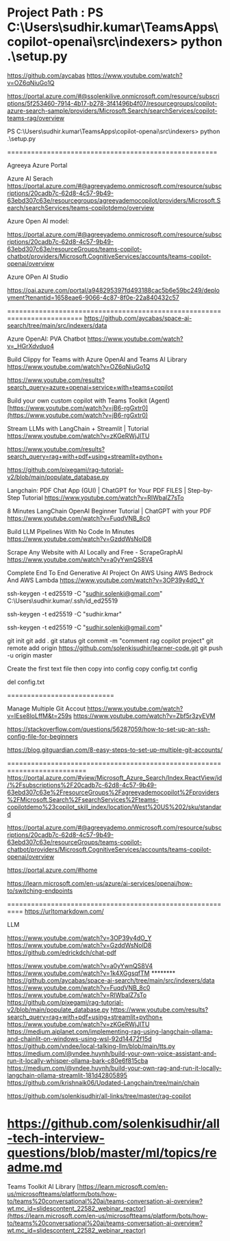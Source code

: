 Project Path : PS C:\Users\sudhir.kumar\TeamsApps\copilot-openai\src\indexers> python .\setup.py
=============================================================
https://github.com/aycabas
https://www.youtube.com/watch?v=OZ6qNiuGo1Q



https://portal.azure.com/#@ssolenkilive.onmicrosoft.com/resource/subscriptions/5f253460-7914-4b17-b278-3f41496b4f07/resourcegroups/copilot-azure-search-sample/providers/Microsoft.Search/searchServices/copilot-teams-rag/overview




PS C:\Users\sudhir.kumar\TeamsApps\copilot-openai\src\indexers> python .\setup.py





=====================================================

Agreeya Azure Portal

Azure AI Serach
https://portal.azure.com/#@agreeyademo.onmicrosoft.com/resource/subscriptions/20cadb7c-62d8-4c57-9b49-63ebd307c63e/resourcegroups/agreeyademocopilot/providers/Microsoft.Search/searchServices/teams-copilotdemo/overview


Azure Open AI model: 

https://portal.azure.com/#@agreeyademo.onmicrosoft.com/resource/subscriptions/20cadb7c-62d8-4c57-9b49-63ebd307c63e/resourceGroups/teams-copilot-chatbot/providers/Microsoft.CognitiveServices/accounts/teams-copilot-openai/overview


Azure OPen AI Studio

https://oai.azure.com/portal/a948295397fd493188cac5b6e59bc249/deployment?tenantid=1658eae6-9066-4c87-8f0e-22a840432c57


=========================================================================
https://github.com/aycabas/space-ai-search/tree/main/src/indexers/data

Azure OpenAI: PVA Chatbot
https://www.youtube.com/watch?v=_HGrXdvduo4

Build Clippy for Teams with Azure OpenAI and Teams AI Library
https://www.youtube.com/watch?v=OZ6qNiuGo1Q


https://www.youtube.com/results?search_query=azure+openai+service+with+teams+copilot

Build your own custom copilot with Teams Toolkit (Agent)
[https://www.youtube.com/watch?v=jB6-rgGxtr0](https://www.youtube.com/watch?v=jB6-rgGxtr0)

Stream LLMs with LangChain + Streamlit | Tutorial
https://www.youtube.com/watch?v=zKGeRWjJlTU


https://www.youtube.com/results?search_query=rag+with+pdf+using+streamlit+python+

https://github.com/pixegami/rag-tutorial-v2/blob/main/populate_database.py


Langchain: PDF Chat App (GUI) | ChatGPT for Your PDF FILES | Step-by-Step Tutorial
https://www.youtube.com/watch?v=RIWbalZ7sTo

8 Minutes LangChain OpenAI Beginner Tutorial | ChatGPT with your PDF
https://www.youtube.com/watch?v=FuqdVNB_8c0

Build LLM Pipelines With No Code In Minutes
https://www.youtube.com/watch?v=GzddWsNolD8

Scrape Any Website with AI Locally and Free - ScrapeGraphAI
https://www.youtube.com/watch?v=a0yYwnQS8V4

Complete End To End Generative AI Project On AWS Using AWS Bedrock And AWS Lambda
https://www.youtube.com/watch?v=3OP39y4dO_Y





ssh-keygen -t ed25519 -C "sudhir.solenki@gmail.com"
C:\Users\sudhir.kumar/.ssh/id_ed25519

ssh-keygen -t ed25519 -C "sudhir.kmar"


ssh-keygen -t ed25519 -C "sudhir.solenki@gmail.com"



git init
git add .
git status
git commit -m "comment rag copilot project"
git remote add origin https://github.com/solenkisudhir/learner-code.git
git push -u origin master

Create the first text file then copy into config
copy config.txt config

del config.txt


===========================

Manage Multiple Git Accout 
https://www.youtube.com/watch?v=IEse8loLffM&t=259s
https://www.youtube.com/watch?v=Zbf5r3zyEVM

https://stackoverflow.com/questions/56287059/how-to-set-up-an-ssh-config-file-for-beginners

https://blog.gitguardian.com/8-easy-steps-to-set-up-multiple-git-accounts/

==========================================================================
https://portal.azure.com/#view/Microsoft_Azure_Search/Index.ReactView/id/%2Fsubscriptions%2F20cadb7c-62d8-4c57-9b49-63ebd307c63e%2FresourceGroups%2Fagreeyademocopilot%2Fproviders%2FMicrosoft.Search%2FsearchServices%2Fteams-copilotdemo%23copilot_skill_index/location/West%20US%202/sku/standard

https://portal.azure.com/#@agreeyademo.onmicrosoft.com/resource/subscriptions/20cadb7c-62d8-4c57-9b49-63ebd307c63e/resourceGroups/teams-copilot-chatbot/providers/Microsoft.CognitiveServices/accounts/teams-copilot-openai/overview


https://portal.azure.com/#home


https://learn.microsoft.com/en-us/azure/ai-services/openai/how-to/switching-endpoints

==========================================================
https://urltomarkdown.com/

LLM

https://www.youtube.com/watch?v=3OP39y4dO_Y
https://www.youtube.com/watch?v=GzddWsNolD8
https://github.com/edrickdch/chat-pdf

https://www.youtube.com/watch?v=a0yYwnQS8V4
https://www.youtube.com/watch?v=1k4XGgsqfTM   ********
https://github.com/aycabas/space-ai-search/tree/main/src/indexers/data
https://www.youtube.com/watch?v=FuqdVNB_8c0
https://www.youtube.com/watch?v=RIWbalZ7sTo
https://github.com/pixegami/rag-tutorial-v2/blob/main/populate_database.py
https://www.youtube.com/results?search_query=rag+with+pdf+using+streamlit+python+
https://www.youtube.com/watch?v=zKGeRWjJlTU
https://medium.aiplanet.com/implementing-rag-using-langchain-ollama-and-chainlit-on-windows-using-wsl-92d14472f15d
https://github.com/vndee/local-talking-llm/blob/main/tts.py
https://medium.com/@vndee.huynh/build-your-own-voice-assistant-and-run-it-locally-whisper-ollama-bark-c80e6f815cba
https://medium.com/@vndee.huynh/build-your-own-rag-and-run-it-locally-langchain-ollama-streamlit-181d42805895
https://github.com/krishnaik06/Updated-Langchain/tree/main/chain

https://github.com/solenkisudhir/all-links/tree/master/rag-copilot

https://github.com/solenkisudhir/all-tech-interview-questions/blob/master/ml/topics/readme.md
======================================================================
Teams Toolkit AI Library
[https://learn.microsoft.com/en-us/microsoftteams/platform/bots/how-to/teams%20conversational%20ai/teams-conversation-ai-overview?wt.mc_id=slidescontent_22582_webinar_reactor](https://learn.microsoft.com/en-us/microsoftteams/platform/bots/how-to/teams%20conversational%20ai/teams-conversation-ai-overview?wt.mc_id=slidescontent_22582_webinar_reactor)
